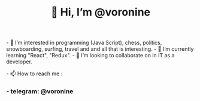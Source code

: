 <html>
 <header>
  <h1>
   👋 Hi, I’m @voronine
  <//h1>
 </header>
 <div>
   <p>
   - 👀 I’m interested in programming (Java Script), chess, politics, snowboarding, surfing, travel and and all that is interesting.
   - 🌱 I’m currently learning "React", "Redux". 
   - 💞️ I’m looking to collaborate on in IT as a developer.
   </p>
   </div>
  <footer>
    - 📫 How to reach me :
   <h3>
    - telegram:  @voronine
   </h3> 
  </footer>
</html/>
